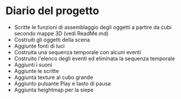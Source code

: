 # Diario del progetto
- Scritte le funzioni di assemblaggio degli oggetti a partire da cubi secondo mappe 3D (vedi ReadMe.md)
- Costruiti gli oggetti della scena
- Aggiunte fonti di luci
- Costruita una sequenza temporale con alcuni eventi
- Costruito l'elenco degli eventi ed eliminata la sequenza temporale
- Aggiunti i suoni
- Aggiunte le scritte
- Aggiunta texture al cubo grande
- Aggiunto pulsante Play e tasto di pausa
- Aggiunta heightmap per la siepe